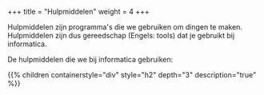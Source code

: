 +++
title = "Hulpmiddelen"
weight = 4
+++

Hulpmiddelen zijn programma's die we gebruiken om dingen te maken. Hulpmiddelen zijn dus gereedschap (Engels: tools) dat je gebruikt bij informatica.

<!--more-->

De hulpmiddelen die we bij informatica gebruiken:

{{% children containerstyle="div" style="h2" depth="3" description="true" %}}
